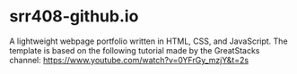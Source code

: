 # srr408-github.io
A lightweight webpage portfolio written in HTML, CSS, and JavaScript. The template is based on the following tutorial made by the GreatStacks channel: https://www.youtube.com/watch?v=0YFrGy_mzjY&t=2s
